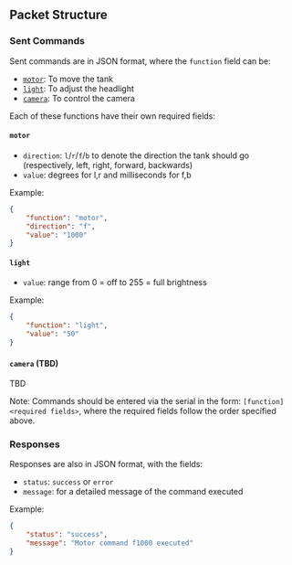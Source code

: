 ## Packet Structure

### Sent Commands

Sent commands are in JSON format, where the `function` field can be:

- [`motor`](#motor): To move the tank
- [`light`](#light): To adjust the headlight
- [`camera`](#camera): To control the camera

Each of these functions have their own required fields:

#### `motor` <a name="motor"></a>

- `direction`: `l`/`r`/`f`/`b` to denote the direction the tank should go (respectively, left, right, forward, backwards)
- `value`: degrees for l,r and milliseconds for f,b

Example:

```json
{   
    "function": "motor",
    "direction": "f",
    "value": "1000"
}
```

#### `light` <a name="light"></a>

- `value`: range from 0 = off to 255 = full brightness
  
Example:

```json
{   
    "function": "light",
    "value": "50"
}
```

#### `camera` (TBD) <a name="camera"></a>

TBD



Note: Commands should be entered via the serial in the form: `[function] <required fields>`, where the required fields follow the order specified above. 

### Responses

Responses are also in JSON format, with the fields:

- `status`: `success` or `error` 
- `message`: for a detailed message of the command executed

Example:

```json
{
    "status": "success",
    "message": "Motor command f1000 executed"
}
```

